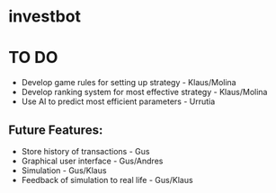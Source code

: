 # investbot

# TO DO
- Develop game rules for setting up strategy - Klaus/Molina
- Develop ranking system for most effective strategy - Klaus/Molina
- Use AI to predict most efficient parameters  - Urrutia


## Future Features: 
- Store history of transactions - Gus
- Graphical user interface - Gus/Andres
- Simulation - Gus/Klaus
- Feedback of simulation to real life - Gus/Klaus
